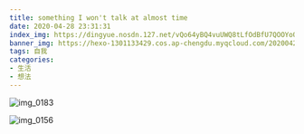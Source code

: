 ```yaml
---
title: something I won't talk at almost time
date: 2020-04-28 23:31:31
index_img: https://dingyue.nosdn.127.net/vQo64yBQ4vuUWQ8tLfOdBfU7QOOYoQ8vOPXwXbDFYMezS1526261046335transferflag.png
banner_img: https://hexo-1301133429.cos.ap-chengdu.myqcloud.com/20200428233946.jpg
tags: 自我
categories:
- 生活
- 想法
---
```


![img_0183](https://hexo-1301133429.cos.ap-chengdu.myqcloud.com/20200428233849.png)

![img_0156](https://hexo-1301133429.cos.ap-chengdu.myqcloud.com/20200428233946.jpg)